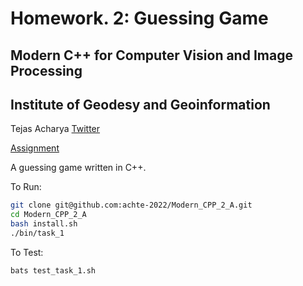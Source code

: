 # Homework. 2: Guessing Game
## Modern C++ for Computer Vision and Image Processing 
## Institute of Geodesy and Geoinformation

Tejas Acharya [Twitter](https://twitter.com/achte_te)

[Assignment](https://www.ipb.uni-bonn.de/html/teaching/modern-cpp/homeworks/homework_2.pdf)

A guessing game written in C++.


To Run:
```sh
git clone git@github.com:achte-2022/Modern_CPP_2_A.git
cd Modern_CPP_2_A
bash install.sh
./bin/task_1
```

To Test:
```sh
bats test_task_1.sh
```